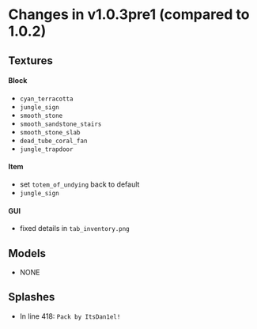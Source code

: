 # Changes in v1.0.3pre1 (compared to 1.0.2)
## Textures
#### Block
- `cyan_terracotta`
- `jungle_sign`
- `smooth_stone`
- `smooth_sandstone_stairs`
- `smooth_stone_slab`
- `dead_tube_coral_fan`
- `jungle_trapdoor`
#### Item
- set `totem_of_undying` back to default
- `jungle_sign`
#### GUI
- fixed details in `tab_inventory.png`

## Models
- NONE

## Splashes
- In line 418: `Pack by ItsDan1el!`
